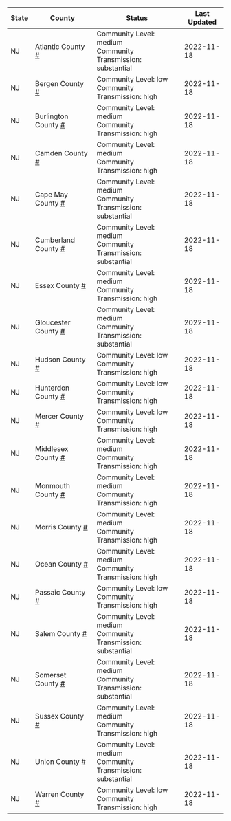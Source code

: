State | County | Status | Last Updated
--- | --- | --- | --- 
NJ | Atlantic County <a href="#atlantic_county">#</a> | <a name="atlantic_county"></a>Community Level: medium<br/>Community Transmission: substantial | 2022-11-18
NJ | Bergen County <a href="#bergen_county">#</a> | <a name="bergen_county"></a>Community Level: low<br/>Community Transmission: high | 2022-11-18
NJ | Burlington County <a href="#burlington_county">#</a> | <a name="burlington_county"></a>Community Level: medium<br/>Community Transmission: high | 2022-11-18
NJ | Camden County <a href="#camden_county">#</a> | <a name="camden_county"></a>Community Level: medium<br/>Community Transmission: high | 2022-11-18
NJ | Cape May County <a href="#cape_may_county">#</a> | <a name="cape_may_county"></a>Community Level: medium<br/>Community Transmission: substantial | 2022-11-18
NJ | Cumberland County <a href="#cumberland_county">#</a> | <a name="cumberland_county"></a>Community Level: medium<br/>Community Transmission: substantial | 2022-11-18
NJ | Essex County <a href="#essex_county">#</a> | <a name="essex_county"></a>Community Level: medium<br/>Community Transmission: high | 2022-11-18
NJ | Gloucester County <a href="#gloucester_county">#</a> | <a name="gloucester_county"></a>Community Level: medium<br/>Community Transmission: substantial | 2022-11-18
NJ | Hudson County <a href="#hudson_county">#</a> | <a name="hudson_county"></a>Community Level: low<br/>Community Transmission: high | 2022-11-18
NJ | Hunterdon County <a href="#hunterdon_county">#</a> | <a name="hunterdon_county"></a>Community Level: low<br/>Community Transmission: high | 2022-11-18
NJ | Mercer County <a href="#mercer_county">#</a> | <a name="mercer_county"></a>Community Level: low<br/>Community Transmission: high | 2022-11-18
NJ | Middlesex County <a href="#middlesex_county">#</a> | <a name="middlesex_county"></a>Community Level: medium<br/>Community Transmission: high | 2022-11-18
NJ | Monmouth County <a href="#monmouth_county">#</a> | <a name="monmouth_county"></a>Community Level: medium<br/>Community Transmission: high | 2022-11-18
NJ | Morris County <a href="#morris_county">#</a> | <a name="morris_county"></a>Community Level: medium<br/>Community Transmission: high | 2022-11-18
NJ | Ocean County <a href="#ocean_county">#</a> | <a name="ocean_county"></a>Community Level: medium<br/>Community Transmission: high | 2022-11-18
NJ | Passaic County <a href="#passaic_county">#</a> | <a name="passaic_county"></a>Community Level: low<br/>Community Transmission: high | 2022-11-18
NJ | Salem County <a href="#salem_county">#</a> | <a name="salem_county"></a>Community Level: medium<br/>Community Transmission: substantial | 2022-11-18
NJ | Somerset County <a href="#somerset_county">#</a> | <a name="somerset_county"></a>Community Level: medium<br/>Community Transmission: substantial | 2022-11-18
NJ | Sussex County <a href="#sussex_county">#</a> | <a name="sussex_county"></a>Community Level: medium<br/>Community Transmission: high | 2022-11-18
NJ | Union County <a href="#union_county">#</a> | <a name="union_county"></a>Community Level: medium<br/>Community Transmission: substantial | 2022-11-18
NJ | Warren County <a href="#warren_county">#</a> | <a name="warren_county"></a>Community Level: low<br/>Community Transmission: high | 2022-11-18
